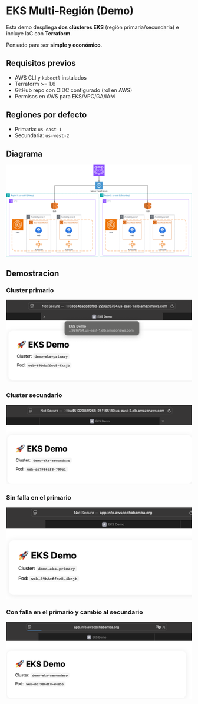 # EKS Multi‑Región (Demo)

Esta demo despliega **dos clústeres EKS** (región primaria/secundaria) e incluye IaC con **Terraform**.

Pensado para ser **simple y económico**.

## Requisitos previos
- AWS CLI y `kubectl` instalados
- Terraform >= 1.6
- GitHub repo con OIDC configurado (rol en AWS)
- Permisos en AWS para EKS/VPC/GA/IAM

## Regiones por defecto
- Primaria: `us-east-1`
- Secundaria: `us-west-2`

## Diagrama
![screenshot](docs/eks-multi.png)

## Demostracion

### Cluster primario
![screenshot](docs/demo-eks-primary.png)

### Cluster secundario
![screenshot](docs/demo-eks-secondary.png)

### Sin falla en el primario
![screenshot](docs/demo-eks-without-failover.png)

### Con falla en el primario y cambio al secundario
![screenshot](docs/demo-eks-with-failover.png)